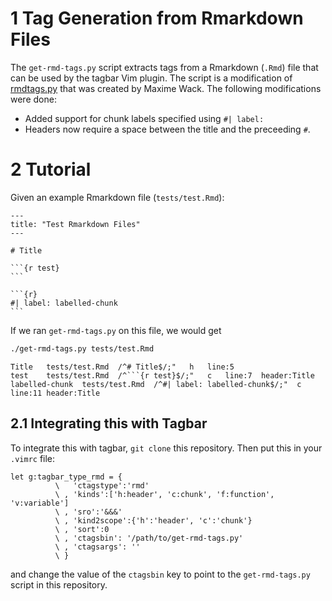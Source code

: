 <!-- README.md is generated from README.Rmd. Please edit that file -->

# 1 Tag Generation from Rmarkdown Files

The `get-rmd-tags.py` script extracts tags from a Rmarkdown (`.Rmd`)
file that can be used by the tagbar Vim plugin. The script is a
modification of
[rmdtags.py](https://gist.github.com/MaximeWack/cdbdcd373d68d1fe5b3aca22e3dcfe46)
that was created by Maxime Wack. The following modifications were done:

-   Added support for chunk labels specified using `#| label:`
-   Headers now require a space between the title and the preceeding
    `#`.

# 2 Tutorial

Given an example Rmarkdown file (`tests/test.Rmd`):

    ---
    title: "Test Rmarkdown Files"
    ---

    # Title

    ```{r test}
    ```

    ```{r}
    #| label: labelled-chunk
    ```

If we ran `get-rmd-tags.py` on this file, we would get

``` bash
./get-rmd-tags.py tests/test.Rmd
```

    Title   tests/test.Rmd  /^# Title$/;"   h   line:5  
    test    tests/test.Rmd  /^```{r test}$/;"   c   line:7  header:Title
    labelled-chunk  tests/test.Rmd  /^#| label: labelled-chunk$/;"  c   line:11 header:Title

## 2.1 Integrating this with Tagbar

To integrate this with tagbar, `git clone` this repository. Then put
this in your `.vimrc` file:

    let g:tagbar_type_rmd = {
              \   'ctagstype':'rmd'
              \ , 'kinds':['h:header', 'c:chunk', 'f:function', 'v:variable']
              \ , 'sro':'&&&'
              \ , 'kind2scope':{'h':'header', 'c':'chunk'}
              \ , 'sort':0
              \ , 'ctagsbin': '/path/to/get-rmd-tags.py'
              \ , 'ctagsargs': ''
              \ }

and change the value of the `ctagsbin` key to point to the
`get-rmd-tags.py` script in this repository.
